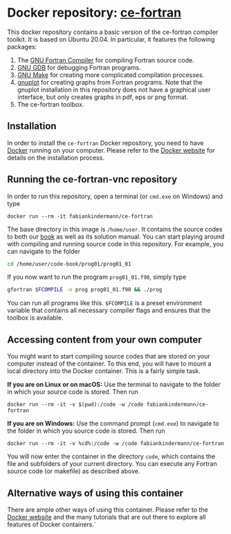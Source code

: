 # Docker repository: [ce-fortran](https://hub.docker.com/r/fabiankindermann/ce-fortran)

This docker repository contains a basic version of the ce-fortran compiler toolkit. It is based on Ubuntu 20.04. In particular, it features the following packages:

1. The [GNU Fortran Compiler](https://gcc.gnu.org/fortran/) for compiling Fortran source code.
2. [GNU GDB](https://gnu.org/software/gdb/) for debugging Fortran programs.
3. [GNU Make](https://www.gnu.org/software/make/) for creating more complicated compilation processes.
4. [gnuplot](http://gnuplot.info/) for creating graphs from Fortran programs. Note that the gnuplot installation in this repository does not have a graphical user interface, but only creates graphs in pdf, eps or png format.
5. The ce-fortran toolbox.


## Installation

In order to install the `ce-fortran` Docker repository, you need to have [Docker](https://www.docker.com) running on your computer. Please refer to the [Docker website](https://www.docker.com) for details on the installation process.

## Running the ce-fortran-vnc repository

In order to run this repository, open a terminal (or `cmd.exe` on Windows) and type
```Docker
docker run --rm -it fabiankindermann/ce-fortran
```
The base directory in this image is `/home/user`. It contains the source codes to both our [book](https://global.oup.com/academic/product/introduction-to-computational-economics-using-fortran-9780198804406?prevSortField=1&sortField=8&start=0&resultsPerPage=20&prevNumResPerPage=20&lang=en&cc=no) as well as its solution manual. You can start playing around with compiling and running source code in this repository. For example, you can navigate to the folder
```bash
cd /home/user/code-book/prog01/prog01_01
```
If you now want to run the program `prog01_01.f90`, simply type
```bash
gfortran $FCOMPILE -o prog prog01_01.f90 && ./prog
```
You can run all programs like this. `$FCOMPILE` is a preset environment variable that contains all necessary compiler flags and ensures that the toolbox is available.

## Accessing content from your own computer

You might want to start compiling source codes that are stored on your computer instead of the container. To this end, you will have to mount a local directory into the Docker container. This is a fairly simple task. 

**If you are on Linux or on macOS:**
Use the terminal to navigate to the folder in which your source code is stored. Then run
```Docker
docker run --rm -it -v $(pwd):/code -w /code fabiankindermann/ce-fortran
```


**If you are on Windows:**
Use the command prompt (`cmd.exe`) to navigate to the folder in which you source code is stored. Then run
```Docker
docker run --rm -it -v %cd%:/code -w /code fabiankindermann/ce-fortran
```

You will now enter the container in the directory `code`, which contains the file and subfolders of your current directory. You can execute any Fortran source code (or makefile) as described above.

## Alternative ways of using this container

There are ample other ways of using this container. Please refer to the [Docker website](https://www.docker.com) and the many tutorials that are out there to explore all features of Docker containers.`